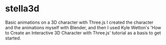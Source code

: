 # stella3d
Basic animations on a 3D character with Three.js
I created the character and the animations myself with Blender, and then I used Kyle Wetton's 'How to Create an Interactive 3D Character with Three.js' tutorial as a basis to get started. 
